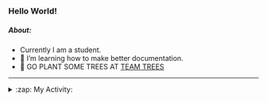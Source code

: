 ### Hello World!

##### About:
- Currently I am a student.
- 🌱 I’m learning how to make better documentation.
- 🌱 GO PLANT SOME TREES AT [TEAM TREES](https://teamtrees.org/)

---
<details>
  <summary>:zap: My Activity:</summary>
  
<!--START_SECTION:waka-->
![Code Time](http://img.shields.io/badge/Code%20Time-1%2C132%20hrs%2056%20mins-blue)

**I'm a Night 🦉** 

```text
🌞 Morning                1251 commits        ██░░░░░░░░░░░░░░░░░░░░░░░   08.72 % 
🌆 Daytime                5230 commits        █████████░░░░░░░░░░░░░░░░   36.47 % 
🌃 Evening                4100 commits        ███████░░░░░░░░░░░░░░░░░░   28.59 % 
🌙 Night                  3758 commits        ███████░░░░░░░░░░░░░░░░░░   26.21 % 
```
📅 **I'm Most Productive on Wednesday** 

```text
Monday                   2202 commits        ████░░░░░░░░░░░░░░░░░░░░░   15.36 % 
Tuesday                  1813 commits        ███░░░░░░░░░░░░░░░░░░░░░░   12.64 % 
Wednesday                3358 commits        ██████░░░░░░░░░░░░░░░░░░░   23.42 % 
Thursday                 1700 commits        ███░░░░░░░░░░░░░░░░░░░░░░   11.86 % 
Friday                   1385 commits        ██░░░░░░░░░░░░░░░░░░░░░░░   09.66 % 
Saturday                 1298 commits        ██░░░░░░░░░░░░░░░░░░░░░░░   09.05 % 
Sunday                   2583 commits        █████░░░░░░░░░░░░░░░░░░░░   18.01 % 
```


📊 **This Week I Spent My Time On** 

```text
🔥 Editors: 
VS Code                  51 mins             █████████████████████████   100.00 % 

🐱‍💻 Projects: 
praise                   51 mins             █████████████████████████   100.00 % 
```


 Last Updated on 07/06/2023 12:08:02 UTC
<!--END_SECTION:waka-->
</details>
